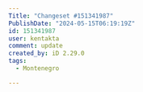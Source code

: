 ```yaml
---
Title: "Changeset #151341987"
PublishDate: "2024-05-15T06:19:19Z"
id: 151341987
user: kentakta
comment: update
created_by: iD 2.29.0
tags:
  - Montenegro

---
```

